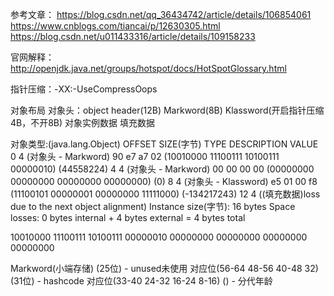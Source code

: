 参考文章：
    https://blog.csdn.net/qq_36434742/article/details/106854061
    https://www.cnblogs.com/tiancai/p/12630305.html
    https://blog.csdn.net/u011433316/article/details/109158233
    
官网解释：http://openjdk.java.net/groups/hotspot/docs/HotSpotGlossary.html

指针压缩：-XX:-UseCompressOops

对象布局
    对象头：object header(12B)
        Markword(8B)
        Klassword(开启指针压缩4B，不开8B)
    对象实例数据
    填充数据

对象类型:(java.lang.Object)
 OFFSET SIZE(字节)   TYPE DESCRIPTION                                     VALUE
      0     4        (对象头 - Markword)                                           90 e7 a7 02 (10010000 11100111 10100111 00000010) (44558224)
      4     4        (对象头 - Markword)                                           00 00 00 00 (00000000 00000000 00000000 00000000) (0)
      8     4        (对象头 - Klassword)                                          e5 01 00 f8 (11100101 00000001 00000000 11111000) (-134217243)
     12     4        ((填充数据)loss due to the next object alignment)
Instance size(字节): 16 bytes
Space losses: 0 bytes internal + 4 bytes external = 4 bytes total

10010000 11100111 10100111 00000010
00000000 00000000 00000000 00000000

Markword(小端存储)
    (25位) - unused未使用 对应位(56-64 48-56 40-48 32)
    (31位) - hashcode 对应位(33-40 24-32 16-24 8-16)
    ()  - 分代年龄